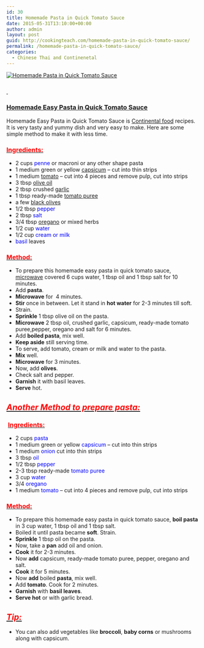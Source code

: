 ```yaml
---
id: 30
title: Homemade Pasta in Quick Tomato Sauce
date: 2015-05-31T13:10:00+00:00
author: admin
layout: post
guid: http://cookingteach.com/homemade-pasta-in-quick-tomato-sauce/
permalink: /homemade-pasta-in-quick-tomato-sauce/
categories:
  - Chinese Thai and Continenetal
---
```


[![Homemade Pasta in Quick Tomato Sauce](http://3.bp.blogspot.com/-pCzP4XSQDMQ/VWq-Fnyx4WI/AAAAAAAAAV8/RpkpJHR0y9Q/s320/20140223-vegan-pasta-dried-tomato-olive-bread-crumb-recipe-12-thumb-625xauto-385519.jpg "Homemade Pasta in Quick Tomato Sauce")](http://3.bp.blogspot.com/-pCzP4XSQDMQ/VWq-Fnyx4WI/AAAAAAAAAV8/RpkpJHR0y9Q/s1600/20140223-vegan-pasta-dried-tomato-olive-bread-crumb-recipe-12-thumb-625xauto-385519.jpg)

### <span style="text-decoration: underline;"> </span>

### <span style="text-decoration: underline;">Homemade Easy Pasta in Quick [Tomato Sauce](http://en.wikipedia.org/wiki/Tomato_sauce "Tomato sauce")</span>

Homemade Easy Pasta in Quick Tomato Sauce is [Continental food](http://en.wikipedia.org/wiki/European_cuisine "European cuisine") recipes. It is very tasty and yummy dish and very easy to make. Here are some simple method to make it with less time.

### <u><span style="color: red;">Ingredients:</span></u>

*   2 cups <span style="color: blue;">penne</span> or macroni or any other shape pasta
*   1 medium green or yellow [capsicum](http://en.wikipedia.org/wiki/Capsicum "Capsicum") – cut into thin strips
*   1 medium [tomato](http://en.wikipedia.org/wiki/Tomato "Tomato") – cut into 4 pieces and remove pulp, cut into strips
*   3 tbsp [olive oil](http://en.wikipedia.org/wiki/Olive_oil "Olive oil")
*   2 tbsp crushed [garlic](http://en.wikipedia.org/wiki/Garlic "Garlic")
*   1 tbsp ready-made [tomato puree](http://en.wikipedia.org/wiki/Tomato_pur%C3%A9e "Tomato purée")
*   a few [black olives](http://en.wikipedia.org/wiki/Olive "Olive")
*   1/2 tbsp <span style="color: blue;">pepper</span>
*   2 tbsp <span style="color: blue;">salt</span>
*   3/4 tbsp [oregano](http://en.wikipedia.org/wiki/Oregano "Oregano") or mixed herbs
*   1/2 cup <span style="color: blue;">water</span>
*   1/2 cup <span style="color: blue;">cream or milk</span>
*   <span style="color: blue;">basil</span> leaves

### <u><span style="color: red;">Method:</span></u>

*   To prepare this homemade easy pasta in quick tomato sauce, [microwave](http://en.wikipedia.org/wiki/Microwave "Microwave") covered 6 cups water, 1 tbsp oil and 1 tbsp salt for 10 minutes.
*   Add **pasta**.
*   **Microwave** for  4 minutes.
*   **Stir** once in between. Let it stand in **hot water** for 2-3 minutes till soft.
*   Strain.
*   **Sprinkle** 1 tbsp olive oil on the pasta.
*   **Microwave** 2 tbsp oil, crushed garlic, capsicum, ready-made tomato puree,pepper, oregano and salt for 6 minutes.
*   Add **boiled pasta**, mix well.
*   **Keep aside** still serving time.
*   To serve, add tomato, cream or milk and water to the pasta.
*   **Mix** well.
*   **Microwave** for 3 minutes.
*   Now, add **olives**.
*   Check salt and pepper.
*   **Garnish** it with basil leaves.
*   **Serve** hot.

## <u>_<span style="color: red;">Another Method to prepare pasta:</span>_</u>

###  <u><span style="color: red;">Ingredients:</span></u>

*   2 cups <span style="color: blue;">pasta</span>
*   1 medium green or yellow <span style="color: blue;">capsicum</span> – cut into thin strips
*   1 medium <span style="color: blue;">onion</span> cut into thin strips
*   3 tbsp <span style="color: blue;">oil</span>
*   1/2 tbsp <span style="color: blue;">pepper</span>
*   2-3 tbsp ready-made <span style="color: blue;">tomato puree</span>
*   3 cup <span style="color: blue;">water</span>
*   3/4 <span style="color: blue;">oregano</span>
*   1 medium <span style="color: blue;">tomato</span> – cut into 4 pieces and remove pulp, cut into strips

### <u><span style="color: red;">Method:</span></u>

*   To prepare this homemade easy pasta in quick tomato sauce, **boil pasta** in 3 cup water, 1 tbsp oil and 1 tbsp salt.
*   Boiled it until pasta became **soft**. Strain.
*   **Sprinkle** 1 tbsp oil on the pasta.
*   Now, take a **pan** add oil and onion.
*   **Cook** it for 2-3 minutes.
*   Now **add** capsicum, ready-made tomato puree, pepper, oregano and salt.
*   **Cook** it for 5 minutes.
*   Now **add** boiled **pasta**, mix well.
*   Add **tomato**. Cook for 2 minutes.
*   **Garnish** with **basil leaves**.
*   **Serve hot** or with garlic bread.

## _<u><span style="color: red;">Tip:</span></u>_

*   You can also add vegetables like **broccoli**, **baby corns** or mushrooms along with capsicum.
